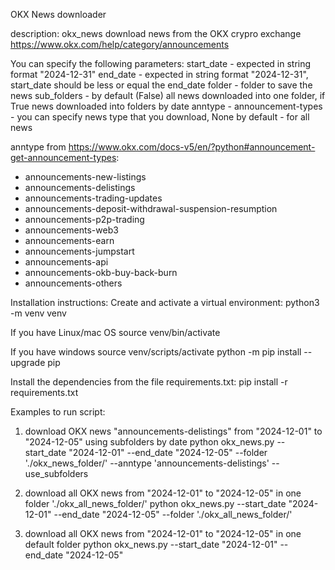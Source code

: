 OKX News downloader


description:
okx_news download news from the OKX crypro exchange https://www.okx.com/help/category/announcements


You can specify the following parameters:
start_date - expected in string format "2024-12-31" 
end_date - expected in string format "2024-12-31", start_date should be less or equal the end_date
folder - folder to save the news
sub_folders - by default (False) all news downloaded into one folder, if True news downloaded into folders by date
anntype - announcement-types - you can specify news type that you download, None by default - for all news

anntype from https://www.okx.com/docs-v5/en/?python#announcement-get-announcement-types:
- announcements-new-listings
- announcements-delistings
- announcements-trading-updates
- announcements-deposit-withdrawal-suspension-resumption
- announcements-p2p-trading
- announcements-web3
- announcements-earn
- announcements-jumpstart
- announcements-api
- announcements-okb-buy-back-burn
- announcements-others


Installation instructions:
Create and activate a virtual environment:
python3 -m venv venv

If you have Linux/mac OS
source venv/bin/activate

If you have windows
source venv/scripts/activate python -m pip install --upgrade pip

Install the dependencies from the file requirements.txt:
pip install -r requirements.txt


Examples to run script:
1) download OKX news "announcements-delistings" from "2024-12-01" to "2024-12-05" using subfolders by date
python okx_news.py --start_date "2024-12-01" --end_date "2024-12-05" --folder './okx_news_folder/' --anntype 'announcements-delistings' --use_subfolders

2) download all OKX news from "2024-12-01" to "2024-12-05" in one folder './okx_all_news_folder/'
python okx_news.py --start_date "2024-12-01" --end_date "2024-12-05" --folder './okx_all_news_folder/' 

3) download all OKX news from "2024-12-01" to "2024-12-05" in one default folder 
python okx_news.py --start_date "2024-12-01" --end_date "2024-12-05" 